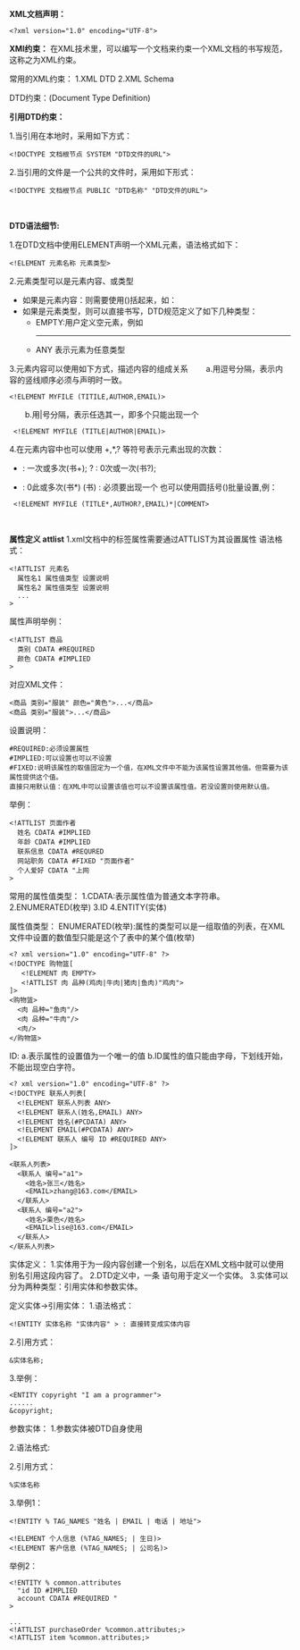 **XML文档声明：**
```
<?xml version="1.0" encoding="UTF-8">
```

**XMl约束：**
在XML技术里，可以编写一个文档来约束一个XML文档的书写规范，这称之为XML约束。

常用的XML约束：
   1.XML DTD
   2.XML Schema
   
DTD约束：(Document Type Definition)

**引用DTD约束：**

1.当引用在本地时，采用如下方式：
```
<!DOCTYPE 文档根节点 SYSTEM "DTD文件的URL">
```
2.当引用的文件是一个公共的文件时，采用如下形式：
```
<!DOCTYPE 文档根节点 PUBLIC "DTD名称" "DTD文件的URL">
```
<br/>

**DTD语法细节:**

1.在DTD文档中使用ELEMENT声明一个XML元素，语法格式如下：

```
<!ELEMENT 元素名称 元素类型>
```

2.元素类型可以是元素内容、或类型
 - 如果是元素内容：则需要使用()括起来，如：
    <!ELEMENT 书架(书名,作者,售价)>
    <!ELEMENT 书名(#PCDATA)>
 - 如果是元素类型，则可以直接书写，DTD规范定义了如下几种类型：
     - EMPTY:用户定义空元素，例如<br/><hr/>
     - ANY 表示元素为任意类型
     
3.元素内容可以使用如下方式，描述内容的组成关系
 　　a.用逗号分隔，表示内容的竖线顺序必须与声明时一致。
 ```
 <!ELEMENT MYFILE (TITILE,AUTHOR,EMAIL)>
 ``` 
 　　b.用|号分隔，表示任选其一，即多个只能出现一个
 ```
  <!ELEMENT MYFILE (TITLE|AUTHOR|EMAIL)>
 ``` 
 
 4.在元素内容中也可以使用 +,*,? 等符号表示元素出现的次数：
  + : 一次或多次(书+);
  ? : 0次或一次(书?);
  * : 0此或多次(书*)
  (书) : 必须要出现一个
也可以使用圆括号()批量设置,例：
 ```
  <!ELEMENT MYFILE (TITLE*,AUTHOR?,EMAIL)*|COMMENT>
 ``` 
<br/> 

**属性定义 attlist**
1.xml文档中的标签属性需要通过ATTLIST为其设置属性
 语法格式：
  ```
  <!ATTLIST 元素名
    属性名1 属性值类型 设置说明
    属性名2 属性值类型 设置说明
    ...
  >
  ``` 
  属性声明举例：
  ```
  <!ATTLIST 商品
    类别 CDATA #REQUIRED
    颜色 CDATA #IMPLIED
  >
  ```
  对应XML文件：
  ```
  <商品 类别="服装" 颜色="黄色">...</商品>
  <商品 类别="服装">...</商品>
  ```

设置说明：
```
#REQUIRED:必须设置属性
#IMPLIED:可以设置也可以不设置
#FIXED:说明该属性的取值固定为一个值，在XML文件中不能为该属性设置其他值。但需要为该属性提供这个值。
直接只用默认值：在XML中可以设置该值也可以不设置该属性值。若没设置则使用默认值。
```

举例：
```
<!ATTLIST 页面作者
  姓名 CDATA #IMPLIED
  年龄 CDATA #IMPLIED
  联系信息 CDATA #REQURED
  网站职务 CDATA #FIXED "页面作者"
  个人爱好 CDATA "上网
>
```

常用的属性值类型： 
1.CDATA:表示属性值为普通文本字符串。
2.ENUMERATED(枚举)
3.ID
4.ENTITY(实体)


属性值类型：
ENUMERATED(枚举):属性的类型可以是一组取值的列表，在XML文件中设置的数值型只能是这个了表中的某个值(枚举)
```
<? xml version="1.0" encoding="UTF-8" ?>
<!DOCTYPE 购物篮[
   <!ELEMENT 肉 EMPTY>
   <!ATTLIST 肉 品种(鸡肉|牛肉|猪肉|鱼肉)"鸡肉">
]>
<购物篮>
  <肉 品种="鱼肉"/>
  <肉 品种="牛肉"/>
  <肉/>
</购物篮>
```

ID:
a.表示属性的设置值为一个唯一的值
b.ID属性的值只能由字母，下划线开始，不能出现空白字符。
```
<? xml version="1.0" encoding="UTF-8" ?>
<!DOCTYPE 联系人列表[
  <!ELEMENT 联系人列表 ANY>
  <!ELEMENT 联系人(姓名,EMAIL) ANY>
  <!ELEMENT 姓名(#PCDATA) ANY>
  <!ELEMENT EMAIL(#PCDATA) ANY>
  <!ELEMENT 联系人 编号 ID #REQUIRED ANY>
]>

<联系人列表>
  <联系人 编号="a1"> 
    <姓名>张三</姓名>
    <EMAIL>zhang@163.com</EMAIL>
  </联系人>  
  <联系人 编号="a2"> 
    <姓名>栗色</姓名>
    <EMAIL>lise@163.com</EMAIL>
  </联系人>
</联系人列表>

```

实体定义：
1.实体用于为一段内容创建一个别名，以后在XML文档中就可以使用别名引用这段内容了。
2.DTD定义中，一条 <!ENTITY ...> 语句用于定义一个实体。
3.实体可以分为两种类型：引用实体和参数实体。

定义实体→引用实体：
1.语法格式：
```
<!ENTITY 实体名称 "实体内容" > : 直接转变成实体内容
```

2.引用方式：
 ```
 &实体名称;
 ```
 
3.举例：
```
<ENTITY copyright "I am a programmer">
......
&copyright;
```

参数实体：
1.参数实体被DTD自身使用

2.语法格式:
<!ENTITY % 实体名称 "实体内容>

2.引用方式：
```
%实体名称
```

3.举例1：
```
<!ENTITY % TAG_NAMES "姓名 | EMAIL | 电话 | 地址">

<!ELEMENT 个人信息 (%TAG_NAMES; | 生日)>
<!ELEMENT 客户信息 (%TAG_NAMES; | 公司名)>
```

举例2：
```
<!ENTITY % common.attributes
  "id ID #IMPLIED
  account CDATA #REQUIRED "
>

...
<!ATTLIST purchaseOrder %common.attributes;>
<!ATTLIST item %common.attributes;>
```




